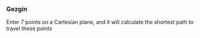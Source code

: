 ### Gezgin

Enter 7 points on a Cartesian plane, and it will calculate the shortest path to travel these points
